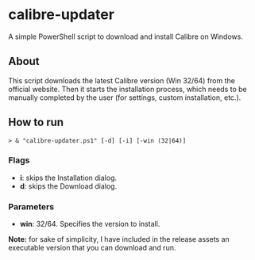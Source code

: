 # calibre-updater

A simple PowerShell script to download and install Calibre on Windows.

## About

This script downloads the latest Calibre version (Win 32/64) from the official website.
Then it starts the installation process, which needs to be manually completed by the user (for settings, custom installation, etc.).

## How to run

```
> & "calibre-updater.ps1" [-d] [-i] [-win (32|64)]
```

### Flags

- **i**: skips the Installation dialog.
- **d**: skips the Download dialog.

### Parameters

- **win**: 32/64. Specifies the version to install.

**Note:** for sake of simplicity, I have included in the release assets an executable version that you can download and run.
